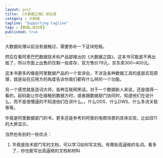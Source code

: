 ```yaml
---
layout: post
title: 《大数据之路》读后感
category : 大数据
tagline: "Supporting tagline"
tags : [数据,读后感]
published: true
---
```


大数据处理以前没有接触过，需要弥补一下这块短板。

然后在看阿里巴巴数据技术和产品部推出的《大数据之路》。这本书可能是不再出版了，所以市面上出售的仅剩一些库存，官方售价79元，京东卖300~400元。

这本书更多的像是阿里数据产品的一个宣讲会，不涉及各种数据工具的底层实现原理，就是站在应用方的角度告诉你我们都有什么样的一个功能。

另一个感觉就是造词大师，各种互联网黑话。对于一个数据新人来说，还是值得一看的，起码能让你在接触到数据方时，或者跟数据部门协同时，知道他们在说什么，而不是很懵逼的不知道他们在讲什么。。什么ODS、什么DWS、什么多流关联等等。

毕竟是阿里数据部门的书，更多还是参考的阿里的电商场景的具体实现，比如双11的大屏显示。

当然也有别的一些优点：
1. 毕竟是技术部门写的文档，可以学习如何写文档，有哪些高逼格的名词。看多了，你也能写出高逼格的文档和材料
